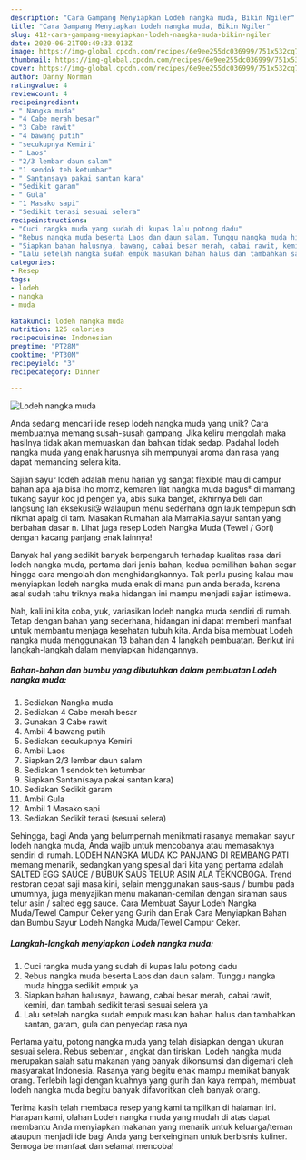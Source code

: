 ```yaml
---
description: "Cara Gampang Menyiapkan Lodeh nangka muda, Bikin Ngiler"
title: "Cara Gampang Menyiapkan Lodeh nangka muda, Bikin Ngiler"
slug: 412-cara-gampang-menyiapkan-lodeh-nangka-muda-bikin-ngiler
date: 2020-06-21T00:49:33.013Z
image: https://img-global.cpcdn.com/recipes/6e9ee255dc036999/751x532cq70/lodeh-nangka-muda-foto-resep-utama.jpg
thumbnail: https://img-global.cpcdn.com/recipes/6e9ee255dc036999/751x532cq70/lodeh-nangka-muda-foto-resep-utama.jpg
cover: https://img-global.cpcdn.com/recipes/6e9ee255dc036999/751x532cq70/lodeh-nangka-muda-foto-resep-utama.jpg
author: Danny Norman
ratingvalue: 4
reviewcount: 4
recipeingredient:
- " Nangka muda"
- "4 Cabe merah besar"
- "3 Cabe rawit"
- "4 bawang putih"
- "secukupnya Kemiri"
- " Laos"
- "2/3 lembar daun salam"
- "1 sendok teh ketumbar"
- " Santansaya pakai santan kara"
- "Sedikit garam"
- " Gula"
- "1 Masako sapi"
- "Sedikit terasi sesuai selera"
recipeinstructions:
- "Cuci rangka muda yang sudah di kupas lalu potong dadu"
- "Rebus nangka muda beserta Laos dan daun salam. Tunggu nangka muda hingga sedikit empuk ya"
- "Siapkan bahan halusnya, bawang, cabai besar merah, cabai rawit, kemiri, dan tambah sedikit terasi sesuai selera ya"
- "Lalu setelah nangka sudah empuk masukan bahan halus dan tambahkan santan, garam, gula dan penyedap rasa nya"
categories:
- Resep
tags:
- lodeh
- nangka
- muda

katakunci: lodeh nangka muda 
nutrition: 126 calories
recipecuisine: Indonesian
preptime: "PT28M"
cooktime: "PT30M"
recipeyield: "3"
recipecategory: Dinner

---
```



![Lodeh nangka muda](https://img-global.cpcdn.com/recipes/6e9ee255dc036999/751x532cq70/lodeh-nangka-muda-foto-resep-utama.jpg)

Anda sedang mencari ide resep lodeh nangka muda yang unik? Cara membuatnya memang susah-susah gampang. Jika keliru mengolah maka hasilnya tidak akan memuaskan dan bahkan tidak sedap. Padahal lodeh nangka muda yang enak harusnya sih mempunyai aroma dan rasa yang dapat memancing selera kita.

Sajian sayur lodeh adalah menu harian yg sangat flexible mau di campur bahan apa aja bisa lho momz, kemaren liat nangka muda bagus² di mamang tukang sayur koq jd pengen ya, abis suka banget, akhirnya beli dan langsung lah eksekusi😘 walaupun menu sederhana dgn lauk tempepun sdh nikmat apalg di tam. Masakan Rumahan ala MamaKia.sayur santan yang berbahan dasar n. Lihat juga resep Lodeh Nangka Muda (Tewel / Gori) dengan kacang panjang enak lainnya!

Banyak hal yang sedikit banyak berpengaruh terhadap kualitas rasa dari lodeh nangka muda, pertama dari jenis bahan, kedua pemilihan bahan segar hingga cara mengolah dan menghidangkannya. Tak perlu pusing kalau mau menyiapkan lodeh nangka muda enak di mana pun anda berada, karena asal sudah tahu triknya maka hidangan ini mampu menjadi sajian istimewa.


Nah, kali ini kita coba, yuk, variasikan lodeh nangka muda sendiri di rumah. Tetap dengan bahan yang sederhana, hidangan ini dapat memberi manfaat untuk membantu menjaga kesehatan tubuh kita. Anda bisa membuat Lodeh nangka muda menggunakan 13 bahan dan 4 langkah pembuatan. Berikut ini langkah-langkah dalam menyiapkan hidangannya.

<!--inarticleads1-->

##### Bahan-bahan dan bumbu yang dibutuhkan dalam pembuatan Lodeh nangka muda:

1. Sediakan  Nangka muda
1. Sediakan 4 Cabe merah besar
1. Gunakan 3 Cabe rawit
1. Ambil 4 bawang putih
1. Sediakan secukupnya Kemiri
1. Ambil  Laos
1. Siapkan 2/3 lembar daun salam
1. Sediakan 1 sendok teh ketumbar
1. Siapkan  Santan(saya pakai santan kara)
1. Sediakan Sedikit garam
1. Ambil  Gula
1. Ambil 1 Masako sapi
1. Sediakan Sedikit terasi (sesuai selera)


Sehingga, bagi Anda yang belumpernah menikmati rasanya memakan sayur lodeh nangka muda, Anda wajib untuk mencobanya atau memasaknya sendiri di rumah. LODEH NANGKA MUDA KC PANJANG DI REMBANG PATI memang menarik, sedangkan yang spesial dari kita yang pertama adalah SALTED EGG SAUCE / BUBUK SAUS TELUR ASIN ALA TEKNOBOGA. Trend restoran cepat saji masa kini, selain menggunakan saus-saus / bumbu pada umumnya, juga menyajikan menu makanan-cemilan dengan siraman saus telur asin / salted egg sauce. Cara Membuat Sayur Lodeh Nangka Muda/Tewel Campur Ceker yang Gurih dan Enak Cara Menyiapkan Bahan dan Bumbu Sayur Lodeh Nangka Muda/Tewel Campur Ceker. 

<!--inarticleads2-->

##### Langkah-langkah menyiapkan Lodeh nangka muda:

1. Cuci rangka muda yang sudah di kupas lalu potong dadu
1. Rebus nangka muda beserta Laos dan daun salam. Tunggu nangka muda hingga sedikit empuk ya
1. Siapkan bahan halusnya, bawang, cabai besar merah, cabai rawit, kemiri, dan tambah sedikit terasi sesuai selera ya
1. Lalu setelah nangka sudah empuk masukan bahan halus dan tambahkan santan, garam, gula dan penyedap rasa nya


Pertama yaitu, potong nangka muda yang telah disiapkan dengan ukuran sesuai selera. Rebus sebentar , angkat dan tiriskan. Lodeh nangka muda merupakan salah satu makanan yang banyak dikonsumsi dan digemari oleh masyarakat Indonesia. Rasanya yang begitu enak mampu memikat banyak orang. Terlebih lagi dengan kuahnya yang gurih dan kaya rempah, membuat lodeh nangka muda begitu banyak difavoritkan oleh banyak orang. 

Terima kasih telah membaca resep yang kami tampilkan di halaman ini. Harapan kami, olahan Lodeh nangka muda yang mudah di atas dapat membantu Anda menyiapkan makanan yang menarik untuk keluarga/teman ataupun menjadi ide bagi Anda yang berkeinginan untuk berbisnis kuliner. Semoga bermanfaat dan selamat mencoba!
